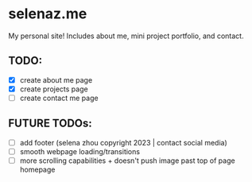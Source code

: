 # selenaz.me
My personal site! Includes about me, mini project portfolio, and contact.

## TODO:
- [x] create about me page
- [x] create projects page
- [ ] create contact me page

## FUTURE TODOs:
- [ ] add footer (selena zhou copyright 2023       |        contact social media)
- [ ] smooth webpage loading/transitions
- [ ] more scrolling capabilities + doesn't push image past top of page homepage
